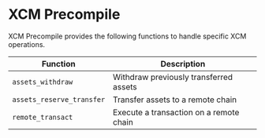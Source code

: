 # XCM Precompile

XCM Precompile provides the following functions to handle specific XCM operations.

| Function | Description |
| -------- | -------- |
| `assets_withdraw` | Withdraw previously transferred assets |
| `assets_reserve_transfer` | Transfer assets to a remote chain |
| `remote_transact` | Execute a transaction on a remote chain |
